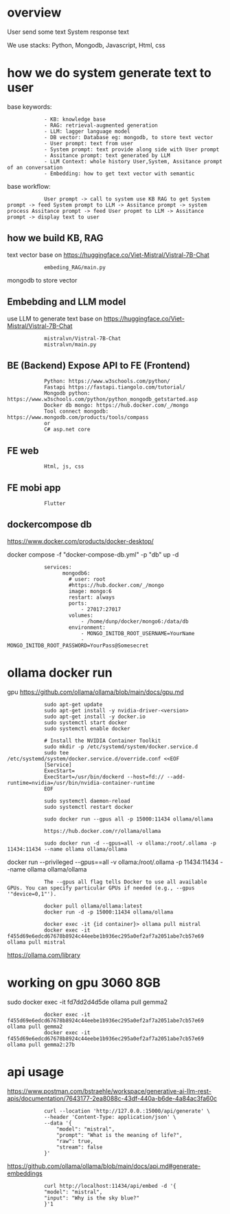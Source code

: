 # overview

User send some text 
System response text 

We use stacks: Python, Mongodb, Javascript, Html, css

# how we do system generate text to user

base keywords:

                - KB: knowledge base 
                - RAG: retrieval-augmented generation
                - LLM: lagger language model
                - DB vector: Database eg: mongodb, to store text vector 
                - User prompt: text from user
                - System prompt: text provide along side with User prompt
                - Assitance prompt: text generated by LLM
                - LLM Context: whole history User,System, Assitance prompt of an conversation 
                - Embedding: how to get text vector with semantic

base workflow:

                User prompt -> call to system use KB RAG to get System prompt -> feed System prompt to LLM -> Assitance prompt -> system process Assitance prompt -> feed User propmt to LLM -> Assitance prompt -> display text to user

## how we build KB, RAG 

text vector base on https://huggingface.co/Viet-Mistral/Vistral-7B-Chat

                embeding_RAG/main.py

mongodb to store vector

## Embebding and LLM model 

use LLM to generate text base on https://huggingface.co/Viet-Mistral/Vistral-7B-Chat 

                mistralvn/Vistral-7B-Chat
                mistralvn/main.py

## BE (Backend) Expose API to FE (Frontend)

                Python: https://www.w3schools.com/python/
                Fastapi https://fastapi.tiangolo.com/tutorial/
                Mongodb python: https://www.w3schools.com/python/python_mongodb_getstarted.asp 
                Docker db mongo: https://hub.docker.com/_/mongo
                Tool connect mongodb: https://www.mongodb.com/products/tools/compass 
                or
                C# asp.net core

## FE web

                Html, js, css

## FE mobi app

                Flutter


## dockercompose db

https://www.docker.com/products/docker-desktop/

docker compose -f "docker-compose-db.yml" -p "db" up -d

                services:
                      mongodb6:
                        # user: root
                        #https://hub.docker.com/_/mongo
                        image: mongo:6
                        restart: always
                        ports:
                            - 27017:27017
                        volumes:
                            - /home/dunp/docker/mongo6:/data/db
                        environment:
                            - MONGO_INITDB_ROOT_USERNAME=YourName
                            - MONGO_INITDB_ROOT_PASSWORD=YourPass@Somesecret


# ollama docker run
                
gpu https://github.com/ollama/ollama/blob/main/docs/gpu.md

                sudo apt-get update
                sudo apt-get install -y nvidia-driver-<version>
                sudo apt-get install -y docker.io
                sudo systemctl start docker
                sudo systemctl enable docker

                # Install the NVIDIA Container Toolkit
                sudo mkdir -p /etc/systemd/system/docker.service.d
                sudo tee /etc/systemd/system/docker.service.d/override.conf <<EOF
                [Service]
                ExecStart=
                ExecStart=/usr/bin/dockerd --host=fd:// --add-runtime=nvidia=/usr/bin/nvidia-container-runtime
                EOF

                sudo systemctl daemon-reload
                sudo systemctl restart docker

                sudo docker run --gpus all -p 15000:11434 ollama/ollama

                https://hub.docker.com/r/ollama/ollama

                sudo docker run -d --gpus=all -v ollama:/root/.ollama -p 11434:11434 --name ollama ollama/ollama
docker run --privileged --gpus==all  -v ollama:/root/.ollama -p 11434:11434 --name ollama ollama/ollama

                The --gpus all flag tells Docker to use all available GPUs. You can specify particular GPUs if needed (e.g., --gpus '"device=0,1"').

                docker pull ollama/ollama:latest
                docker run -d -p 15000:11434 ollama/ollama

                docker exec -it {id container}> ollama pull mistral
                docker exec -it f455d69e6edcd67678b8924c44eebe1b936ec295a0ef2af7a2051abe7cb57e69 ollama pull mistral

https://ollama.com/library

# working on gpu 3060 8GB
sudo docker exec -it fd7dd2d4d5de ollama pull gemma2
              


                docker exec -it f455d69e6edcd67678b8924c44eebe1b936ec295a0ef2af7a2051abe7cb57e69 ollama pull gemma2
                docker exec -it f455d69e6edcd67678b8924c44eebe1b936ec295a0ef2af7a2051abe7cb57e69 ollama pull gemma2:27b
# api usage

https://www.postman.com/bstraehle/workspace/generative-ai-llm-rest-apis/documentation/7643177-2ea8088c-43df-440a-b6de-4a84ac3fa60c

                curl --location 'http://127.0.0.:15000/api/generate' \
                --header 'Content-Type: application/json' \
                --data '{
                    "model": "mistral",
                    "prompt": "What is the meaning of life?",
                    "raw": true,
                    "stream": false
                }'

https://github.com/ollama/ollama/blob/main/docs/api.md#generate-embeddings

                curl http://localhost:11434/api/embed -d '{
                "model": "mistral",
                "input": "Why is the sky blue?"
                }'1
